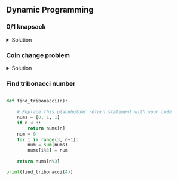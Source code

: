 ## Dynamic Programming

### 0/1 knapsack

<details><summary>Solution</summary>

```python
def find_max_knapsack_profit(capacity, weights, values):
    dp = [[0] * (capacity + 1) for i in range(len(weights) + 1)]

    for i, w in enumerate(weights):
        i = i + 1
        for j in range(1, capacity + 1):
            if w > j:
                dp[i][j] = dp[i - 1][j]
            else:
                dp[i][j] = max(dp[i - 1][j], values[i - 1] + dp[i - 1][j - w])

    print(dp)
    return dp[len(weights)][capacity]
```

</details>

### Coin change problem

<details><summary>Solution</summary>

```python
def calculate_minimum_coins(coins, rem, counter):  
    if rem < 0: 
        return -1
    if rem == 0:
        return 0
    if counter[rem - 1] != float('inf'):
        return counter[rem - 1]
    minimum = float('inf')

    for s in coins: 
        result = calculate_minimum_coins(coins, rem - s, counter)
        if result >= 0 and result < minimum:
            minimum = 1 + result

    counter[rem - 1] =  minimum if minimum !=  float('inf') else  -1 
    return counter[rem - 1]

def coin_change(coins, total): 
    if total < 1:
        return 0
    return calculate_minimum_coins(coins, total, [float('inf')] * total)
```

</details>

### Find tribonacci number

```python

def find_tribonacci(n):

    # Replace this placeholder return statement with your code
    nums = [0, 1, 1]
    if n < 3:
        return nums[n]
    num = 0
    for i in range(3, n+1):
        num = sum(nums)
        nums[i%3] = num

    return nums[n%3]

print(find_tribonacci(4))

```